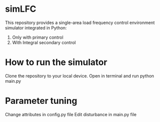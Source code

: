 # simLFC

This repository provides a single-area load frequency control environment simulator integrated in Python:

1. Only with primary control
2. With Integral secondary control

# How to run the simulator
Clone the repository to your local device. Open in terminal and run python main.py

# Parameter tuning
Change attributes in config.py file
Edit disturbance in main.py file
